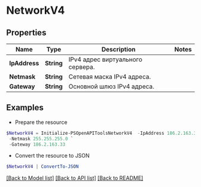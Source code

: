 # NetworkV4
## Properties

Name | Type | Description | Notes
------------ | ------------- | ------------- | -------------
**IpAddress** | **String** | IPv4 адрес виртуального сервера. | 
**Netmask** | **String** | Сетевая маска IPv4 адреса. | 
**Gateway** | **String** | Основной шлюз IPv4 адреса. | 

## Examples

- Prepare the resource
```powershell
$NetworkV4 = Initialize-PSOpenAPIToolsNetworkV4  -IpAddress 186.2.163.33 `
 -Netmask 255.255.255.0 `
 -Gateway 186.2.163.33
```

- Convert the resource to JSON
```powershell
$NetworkV4 | ConvertTo-JSON
```

[[Back to Model list]](../README.md#documentation-for-models) [[Back to API list]](../README.md#documentation-for-api-endpoints) [[Back to README]](../README.md)

